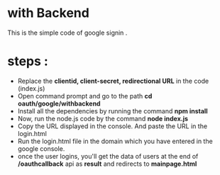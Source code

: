 # with Backend

This is the simple code of google signin .

steps :
=======
* Replace the **clientid, client-secret, redirectional URL** in the code (index.js)
* Open command prompt and go to the path **cd oauth/google/withbackend**
* Install all the dependencies by running the command **npm install**
* Now, run the node.js code by the command **node index.js**
* Copy the URL displayed in the console. And paste the URL in the login.html
* Run the login.html file in the domain which you have entered in the google console.
* once the user logins, you'll get the data of users at the end of **/oauthcallback** api as **result** and redirects to **mainpage.html**

